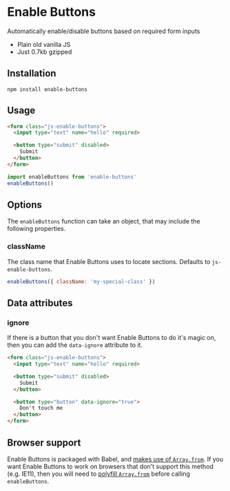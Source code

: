 # Enable Buttons

Automatically enable/disable buttons based on required form inputs

- Plain old vanilla JS
- Just 0.7kb gzipped

## Installation

```
npm install enable-buttons
```

## Usage

```html
<form class="js-enable-buttons">
  <input type="text" name="hello" required>

  <button type="submit" disabled>
    Submit
  </button>
</form>
```

```js
import enableButtons from 'enable-buttons'
enableButtons()
```

## Options

The `enableButtons` function can take an object, that
may include the following properties.

### className

The class name that Enable Buttons uses to locate sections.
Defaults to `js-enable-buttons`.

```js
enableButtons({ className: 'my-special-class' })
```

## Data attributes

### ignore

If there is a button that you don't want Enable Buttons to
do it's magic on, then you can add the `data-ignore`
attribute to it.

```html
<form class="js-enable-buttons">
  <input type="text" name="hello" required>

  <button type="submit" disabled>
    Submit
  </button>

  <button type="button" data-ignore="true">
    Don't touch me
  </button>
</form>
```

## Browser support

Enable Buttons is packaged with Babel, and
[makes use of `Array.from`](https://babeljs.io/docs/usage/caveats).
If you want Enable Buttons to work on browsers that don't support
this method (e.g. IE11), then you will need to
[polyfill `Array.from`](https://github.com/zloirock/core-js)
before calling `enableButtons`.
